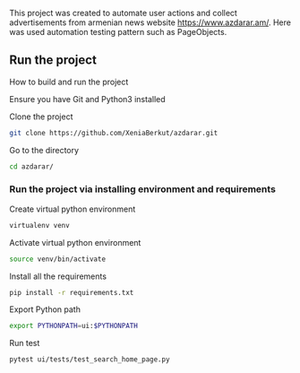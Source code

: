 This project was created to automate user actions and collect advertisements from armenian news website https://www.azdarar.am/. Here was used automation testing pattern such as PageObjects.


## Run the project
How to build and run the project

Ensure you have Git and Python3 installed
 
Clone the project 
```bash
git clone https://github.com/XeniaBerkut/azdarar.git
```
Go to the directory
```bash
cd azdarar/
```
### Run the project via installing environment and requirements

Create virtual python environment
```bash
virtualenv venv
```
Activate virtual python environment
```bash
source venv/bin/activate
```
Install all the requirements
```bash
pip install -r requirements.txt
```
Export Python path
```bash
export PYTHONPATH=ui:$PYTHONPATH
```
Run test
```bash
pytest ui/tests/test_search_home_page.py
```